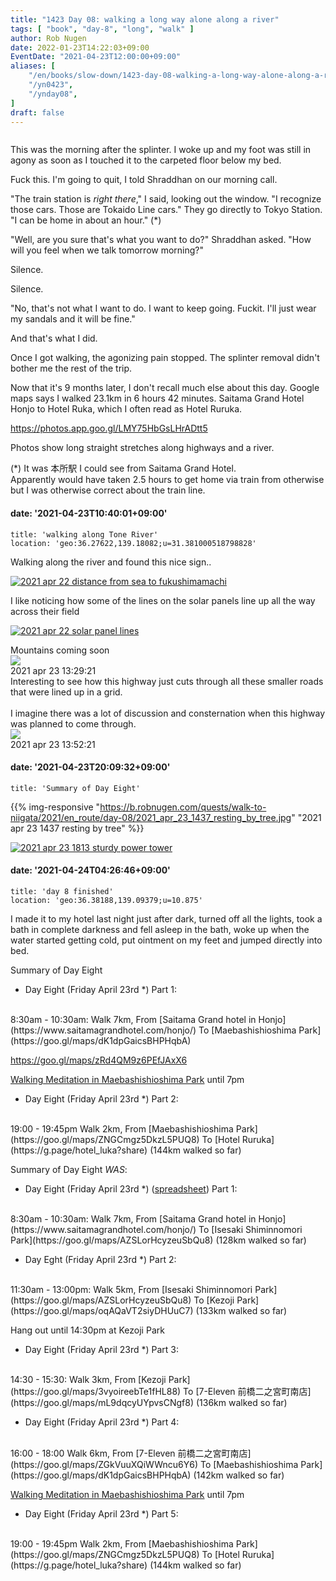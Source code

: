 ```yaml
---
title: "1423 Day 08: walking a long way alone along a river"
tags: [ "book", "day-8", "long", "walk" ]
author: Rob Nugen
date: 2022-01-23T14:22:03+09:00
EventDate: "2021-04-23T12:00:00+09:00"
aliases: [
    "/en/books/slow-down/1423-day-08-walking-a-long-way-alone-along-a-river",
    "/yn0423",
    "/ynday08",
]
draft: false
---
```


<img
src="https://b.robnugen.com/quests/walk-to-niigata/2021/en_route/day-08/2021_apr_22_solar_panel_lines.jpeg"
alt=""
class="title" />

This was the morning after the splinter.  I woke up and my foot was still in agony as soon as I touched it to the carpeted floor below my bed.

Fuck this.  I'm going to quit, I told Shraddhan on our morning call.

"The train station is *right there*," I said, looking out the window.
"I recognize those cars.  Those are Tokaido Line cars."
They go directly to Tokyo Station.  "I can be home in about an hour." (*)

"Well, are you sure that's what you want to do?" Shraddhan asked.
"How will you feel when we talk tomorrow morning?"

Silence.

Silence.

"No, that's not what I want to do.  I want to keep going.  Fuckit.  I'll just wear my sandals and it will be fine."

And that's what I did.

Once I got walking, the agonizing pain stopped.
The splinter removal didn't bother me the rest of the trip.

Now that it's 9 months later, I don't recall much else about this day.
Google maps says I walked 23.1km in 6 hours 42 minutes.  Saitama Grand
Hotel Honjo to Hotel Ruka, which I often read as Hotel Ruruka.

https://photos.app.goo.gl/LMY75HbGsLHrADtt5

Photos show long straight stretches along highways and a river.

(*) It was 本所駅 I could see from Saitama Grand Hotel.  
Apparently would have taken 2.5 hours to get home via train from otherwise
but I was otherwise correct about the train line.

#### date: '2021-04-23T10:40:01+09:00'

    title: 'walking along Tone River'
    location: 'geo:36.27622,139.18082;u=31.381000518798828'

Walking along the river and found this nice sign..

[![2021 apr 22 distance from sea to fukushimamachi](//b.robnugen.com/quests/walk-to-niigata/2021/en_route/day-08/thumbs/2021_apr_22_distance_from_sea_to_fukushimamachi.jpeg)](//b.robnugen.com/quests/walk-to-niigata/2021/en_route/day-08/2021_apr_22_distance_from_sea_to_fukushimamachi.jpeg)

I like noticing how some of the lines on the solar panels line up
all the way across their field

[![2021 apr 22 solar panel lines](//b.robnugen.com/quests/walk-to-niigata/2021/en_route/day-08/thumbs/2021_apr_22_solar_panel_lines.jpeg)](//b.robnugen.com/quests/walk-to-niigata/2021/en_route/day-08/2021_apr_22_solar_panel_lines.jpeg)          

<div class="image_start uiBoxWhite noborder">
  <div class="title_text">Mountains coming soon</div>
  <div class="_3-95 _2let"><a target="_blank" href="https://b.robnugen.com/adaptive-images/ig_cache_2022_jan_17/posts/202104/175258081_511154526565497_7579762835881361967_n_17984992762357705.jpg"><img src="https://b.robnugen.com/adaptive-images/ig_cache_2022_jan_17/posts/202104/175258081_511154526565497_7579762835881361967_n_17984992762357705.jpg" class="_2yuc _3-96" /></a>
  </div>
  <div class="date_taken_local">2021 apr 23 13:29:21</div>
</div>

<div class="image_start uiBoxWhite noborder">
  <div class="title_text">Interesting to see how this highway just cuts through all these smaller roads that were lined up in a grid.<br><br>I imagine there was a lot of discussion and consternation when this highway was planned to come through.</div>
  <div class="_3-95 _2let"><a target="_blank" href="https://b.robnugen.com/adaptive-images/ig_cache_2022_jan_17/posts/202104/176550492_187318296566478_1267252213658064951_n_18160523875193835.jpg"><img src="https://b.robnugen.com/adaptive-images/ig_cache_2022_jan_17/posts/202104/176550492_187318296566478_1267252213658064951_n_18160523875193835.jpg" class="_2yuc _3-96" /></a>
  </div>
  <div class="date_taken_local">2021 apr 23 13:52:21</div>
</div>

#### date: '2021-04-23T20:09:32+09:00'

    title: 'Summary of Day Eight'

{{% img-responsive "https://b.robnugen.com/quests/walk-to-niigata/2021/en_route/day-08/2021_apr_23_1437_resting_by_tree.jpg" "2021 apr 23 1437 resting by tree" %}}

[![2021 apr 23 1813 sturdy power tower](//b.robnugen.com/quests/walk-to-niigata/2021/en_route/day-08/thumbs/2021_apr_23_1813_sturdy_power_tower.jpg)](//b.robnugen.com/quests/walk-to-niigata/2021/en_route/day-08/2021_apr_23_1813_sturdy_power_tower.jpg)

#### date: '2021-04-24T04:26:46+09:00'

    title: 'day 8 finished'
    location: 'geo:36.38188,139.09379;u=10.875'

I made it to my hotel last night just after dark, turned off all the lights,
took a bath in complete darkness and fell asleep in the bath, woke up when the
water started getting cold, put ointment on my feet and jumped directly into bed.


Summary of Day Eight

<!-- 25 March 2021: WALK SEGMENT SEPARATOR  ===========  TO HELP ME SEE AND EDIT SEGMENT DETAILS -->
<div class="walk-segment">

* Day <span class="day_source">Eight</span>
(<span class="day_date">Friday April 23rd</span> *)
Part 1:
<br>
8:30am - 10:30am:
Walk <span class="km_source">7</span>km,
From [Saitama Grand hotel in Honjo](https://www.saitamagrandhotel.com/honjo/)
To [Maebashishioshima Park](https://goo.gl/maps/dK1dpGaicsBHPHqbA)

https://goo.gl/maps/zRd4QM9z6PEfJAxX6

[Walking Meditation in Maebashishioshima Park](/events/2021/04/23walking-meditation-in-maebashioshima-park) until 7pm


* Day <span class="day_source">Eight</span>
(<span class="day_date">Friday April 23rd</span> *)
Part 2:
<br>
19:00 - 19:45pm
Walk <span class="km_source">2</span>km,
From [Maebashishioshima Park](https://goo.gl/maps/ZNGCmgz5DkzL5PUQ8)
To [Hotel Ruruka](https://g.page/hotel_luka?share)
(<span class="km_total">144</span>km walked so far)

</div>




Summary of Day Eight *WAS*:

<!-- 25 March 2021: WALK SEGMENT SEPARATOR  ===========  TO HELP ME SEE AND EDIT SEGMENT DETAILS -->
<div class="walk-segment">

* Day <span class="day_source">Eight</span>
(<span class="day_date">Friday April 23rd</span> *)
([spreadsheet](https://docs.google.com/spreadsheets/d/1tNs0zJIHT12jspRH3sNuv_Vx5qtLZtfO3Ku82-6Y76A/edit?usp=sharing))
Part 1:
<br>
8:30am - 10:30am:
Walk <span class="km_source">7</span>km,
From [Saitama Grand hotel in Honjo](https://www.saitamagrandhotel.com/honjo/)
To [Isesaki Shiminnomori Park](https://goo.gl/maps/AZSLorHcyzeuSbQu8)
(<span class="km_total">128</span>km walked so far)

</div>
<!-- 25 March 2021: WALK SEGMENT SEPARATOR  ===========  TO HELP ME SEE AND EDIT SEGMENT DETAILS -->
<div class="walk-segment">

* Day <span class="day_source">Eght</span>
(<span class="day_date">Friday April 23rd</span> *)
Part 2:
<br>
11:30am - 13:00pm:
Walk <span class="km_source">5</span>km,
From [Isesaki Shiminnomori Park](https://goo.gl/maps/AZSLorHcyzeuSbQu8)
To [Kezoji Park](https://goo.gl/maps/oqAQaVT2siyDHUuC7)
(<span class="km_total">133</span>km walked so far)

Hang out until 14:30pm at Kezoji Park

</div>
<!-- 25 March 2021: WALK SEGMENT SEPARATOR  ===========  TO HELP ME SEE AND EDIT SEGMENT DETAILS -->
<div class="walk-segment">

* Day <span class="day_source">Eight</span>
(<span class="day_date">Friday April 23rd</span> *)
Part 3:
<br>
14:30 - 15:30:
Walk <span class="km_source">3</span>km,
From [Kezoji Park](https://goo.gl/maps/3vyoireebTe1fHL88)
To [7-Eleven 前橋二之宮町南店](https://goo.gl/maps/mL9dqcyUYpvsCNgf8)
(<span class="km_total">136</span>km walked so far)

</div>
<!-- 25 March 2021: WALK SEGMENT SEPARATOR  ===========  TO HELP ME SEE AND EDIT SEGMENT DETAILS -->
<div class="walk-segment">

* Day <span class="day_source">Eight</span>
(<span class="day_date">Friday April 23rd</span> *)
Part 4:
<br>
16:00 - 18:00
Walk <span class="km_source">6</span>km,
From [7-Eleven 前橋二之宮町南店](https://goo.gl/maps/ZGkVuuXQiWWncu6Y6)
To [Maebashishioshima Park](https://goo.gl/maps/dK1dpGaicsBHPHqbA)
(<span class="km_total">142</span>km walked so far)

[Walking Meditation in Maebashishioshima Park](/events/2021/04/23walking-meditation-in-maebashioshima-park) until 7pm

</div>
<!-- 25 March 2021: WALK SEGMENT SEPARATOR  ===========  TO HELP ME SEE AND EDIT SEGMENT DETAILS -->
<div class="walk-segment">

* Day <span class="day_source">Eight</span>
(<span class="day_date">Friday April 23rd</span> *)
Part 5:
<br>
19:00 - 19:45pm
Walk <span class="km_source">2</span>km,
From [Maebashishioshima Park](https://goo.gl/maps/ZNGCmgz5DkzL5PUQ8)
To [Hotel Ruruka](https://g.page/hotel_luka?share)
(<span class="km_total">144</span>km walked so far)

</div>
